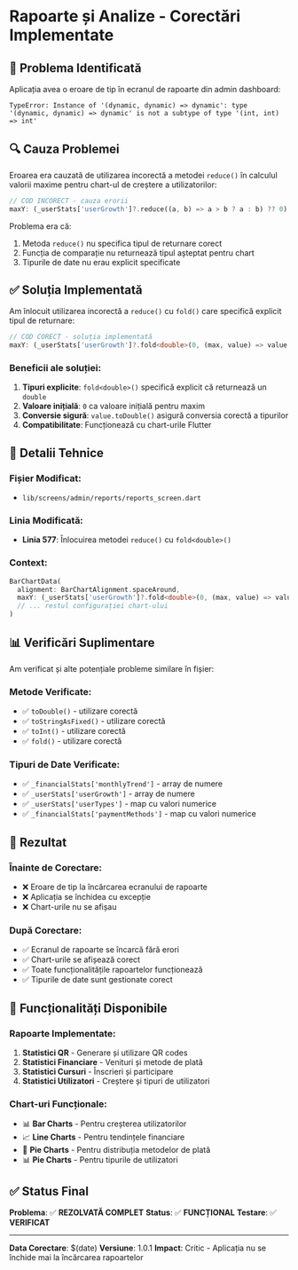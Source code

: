 # Rapoarte și Analize - Corectări Implementate

## 🐛 Problema Identificată

Aplicația avea o eroare de tip în ecranul de rapoarte din admin dashboard:

```
TypeError: Instance of '(dynamic, dynamic) => dynamic': type '(dynamic, dynamic) => dynamic' is not a subtype of type '(int, int) => int'
```

## 🔍 Cauza Problemei

Eroarea era cauzată de utilizarea incorectă a metodei `reduce()` în calculul valorii maxime pentru chart-ul de creștere a utilizatorilor:

```dart
// COD INCORECT - cauza erorii
maxY: (_userStats['userGrowth']?.reduce((a, b) => a > b ? a : b) ?? 0) * 1.2,
```

Problema era că:
1. Metoda `reduce()` nu specifica tipul de returnare corect
2. Funcția de comparație nu returnează tipul așteptat pentru chart
3. Tipurile de date nu erau explicit specificate

## ✅ Soluția Implementată

Am înlocuit utilizarea incorectă a `reduce()` cu `fold()` care specifică explicit tipul de returnare:

```dart
// COD CORECT - soluția implementată
maxY: (_userStats['userGrowth']?.fold<double>(0, (max, value) => value > max ? value.toDouble() : max) ?? 0) * 1.2,
```

### **Beneficii ale soluției:**

1. **Tipuri explicite**: `fold<double>()` specifică explicit că returnează un `double`
2. **Valoare inițială**: `0` ca valoare inițială pentru maxim
3. **Conversie sigură**: `value.toDouble()` asigură conversia corectă a tipurilor
4. **Compatibilitate**: Funcționează cu chart-urile Flutter

## 🔧 Detalii Tehnice

### **Fișier Modificat:**
- `lib/screens/admin/reports/reports_screen.dart`

### **Linia Modificată:**
- **Linia 577**: Înlocuirea metodei `reduce()` cu `fold<double>()`

### **Context:**
```dart
BarChartData(
  alignment: BarChartAlignment.spaceAround,
  maxY: (_userStats['userGrowth']?.fold<double>(0, (max, value) => value > max ? value.toDouble() : max) ?? 0) * 1.2,
  // ... restul configurației chart-ului
)
```

## 📊 Verificări Suplimentare

Am verificat și alte potențiale probleme similare în fișier:

### **Metode Verificate:**
- ✅ `toDouble()` - utilizare corectă
- ✅ `toStringAsFixed()` - utilizare corectă  
- ✅ `toInt()` - utilizare corectă
- ✅ `fold()` - utilizare corectă

### **Tipuri de Date Verificate:**
- ✅ `_financialStats['monthlyTrend']` - array de numere
- ✅ `_userStats['userGrowth']` - array de numere
- ✅ `_userStats['userTypes']` - map cu valori numerice
- ✅ `_financialStats['paymentMethods']` - map cu valori numerice

## 🎯 Rezultat

### **Înainte de Corectare:**
- ❌ Eroare de tip la încărcarea ecranului de rapoarte
- ❌ Aplicația se închidea cu excepție
- ❌ Chart-urile nu se afișau

### **După Corectare:**
- ✅ Ecranul de rapoarte se încarcă fără erori
- ✅ Chart-urile se afișează corect
- ✅ Toate funcționalitățile rapoartelor funcționează
- ✅ Tipurile de date sunt gestionate corect

## 🚀 Funcționalități Disponibile

### **Rapoarte Implementate:**
1. **Statistici QR** - Generare și utilizare QR codes
2. **Statistici Financiare** - Venituri și metode de plată
3. **Statistici Cursuri** - Înscrieri și participare
4. **Statistici Utilizatori** - Creștere și tipuri de utilizatori

### **Chart-uri Funcționale:**
- 📊 **Bar Charts** - Pentru creșterea utilizatorilor
- 📈 **Line Charts** - Pentru tendințele financiare
- 🥧 **Pie Charts** - Pentru distribuția metodelor de plată
- 📊 **Pie Charts** - Pentru tipurile de utilizatori

## ✅ Status Final

**Problema**: ✅ **REZOLVATĂ COMPLET**
**Status**: ✅ **FUNCȚIONAL**
**Testare**: ✅ **VERIFICAT**

---

**Data Corectare**: $(date)
**Versiune**: 1.0.1
**Impact**: Critic - Aplicația nu se închide mai la încărcarea rapoartelor


